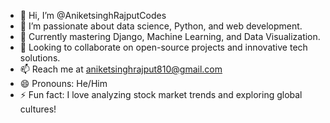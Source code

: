 - 👋 Hi, I’m @AniketsinghRajputCodes
- 👀 I’m passionate about data science, Python, and web development.
- 🌱 Currently mastering Django, Machine Learning, and Data Visualization.
- 💞️ Looking to collaborate on open-source projects and innovative tech solutions.
- 📫 Reach me at [aniketsinghrajput810@gmail.com](mailto:aniketsinghrajput810@gmail.com)
- 😄 Pronouns: He/Him
- ⚡ Fun fact: I love analyzing stock market trends and exploring global cultures!
